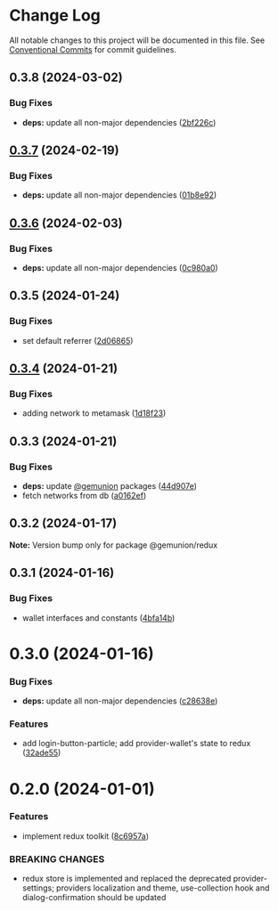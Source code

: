 # Change Log

All notable changes to this project will be documented in this file.
See [Conventional Commits](https://conventionalcommits.org) for commit guidelines.

## 0.3.8 (2024-03-02)

### Bug Fixes

- **deps:** update all non-major dependencies ([2bf226c](https://github.com/gemunion/common-packages/commit/2bf226cf140eec9ee810f0e2e357310281391184))

## [0.3.7](https://github.com/gemunion/common-packages/compare/@gemunion/redux@0.3.6...@gemunion/redux@0.3.7) (2024-02-19)

### Bug Fixes

- **deps:** update all non-major dependencies ([01b8e92](https://github.com/gemunion/common-packages/commit/01b8e921df80e2bf020ae1a2511835cf066bcaef))

## [0.3.6](https://github.com/gemunion/common-packages/compare/@gemunion/redux@0.3.5...@gemunion/redux@0.3.6) (2024-02-03)

### Bug Fixes

- **deps:** update all non-major dependencies ([0c980a0](https://github.com/gemunion/common-packages/commit/0c980a079612606b72cbb987a6139f883dac5124))

## 0.3.5 (2024-01-24)

### Bug Fixes

- set default referrer ([2d06865](https://github.com/gemunion/common-packages/commit/2d068654f00732adf8ff078d119fdf378cee8899))

## [0.3.4](https://github.com/gemunion/common-packages/compare/@gemunion/redux@0.3.3...@gemunion/redux@0.3.4) (2024-01-21)

### Bug Fixes

- adding network to metamask ([1d18f23](https://github.com/gemunion/common-packages/commit/1d18f2376092d701ec96e096bda4316dcd6c03d2))

## 0.3.3 (2024-01-21)

### Bug Fixes

- **deps:** update [@gemunion](https://github.com/gemunion) packages ([44d907e](https://github.com/gemunion/common-packages/commit/44d907ec6449c05ae72ae6b4155cd77ff94334da))
- fetch networks from db ([a0162ef](https://github.com/gemunion/common-packages/commit/a0162ef900f54b2e631b392eb728dd96ff81f8f5))

## 0.3.2 (2024-01-17)

**Note:** Version bump only for package @gemunion/redux

## 0.3.1 (2024-01-16)

### Bug Fixes

- wallet interfaces and constants ([4bfa14b](https://github.com/gemunion/common-packages/commit/4bfa14b96a3a93aa727d64e5b6eb10657360c135))

# 0.3.0 (2024-01-16)

### Bug Fixes

- **deps:** update all non-major dependencies ([c28638e](https://github.com/gemunion/common-packages/commit/c28638e115beabf38de24ec6bbd7c78318aed728))

### Features

- add login-button-particle; add provider-wallet's state to redux ([32ade55](https://github.com/gemunion/common-packages/commit/32ade55cdc12aea814203873592b48cd8c8b9e00))

# 0.2.0 (2024-01-01)

### Features

- implement redux toolkit ([8c6957a](https://github.com/gemunion/common-packages/commit/8c6957a7c9cca183202bda45b6f3aaf815075b28))

### BREAKING CHANGES

- redux store is implemented and replaced the deprecated provider-settings; providers localization and theme, use-collection hook and dialog-confirmation should be updated
